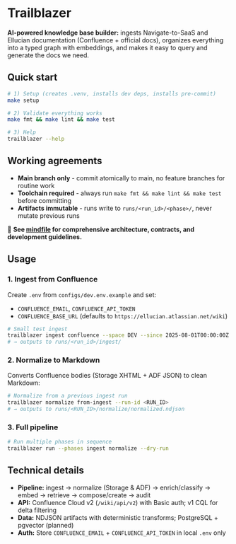 # Trailblazer

**AI-powered knowledge base builder:** ingests Navigate-to-SaaS and Ellucian documentation (Confluence + official docs), organizes everything into a typed graph with embeddings, and makes it easy to query and generate the docs we need.

## Quick start

```bash
# 1) Setup (creates .venv, installs dev deps, installs pre-commit)
make setup

# 2) Validate everything works
make fmt && make lint && make test

# 3) Help
trailblazer --help
```

## Working agreements
- **Main branch only** - commit atomically to main, no feature branches for routine work
- **Toolchain required** - always run `make fmt && make lint && make test` before committing
- **Artifacts immutable** - runs write to `runs/<run_id>/<phase>/`, never mutate previous runs

📖 **See [mindfile](docs/2025-08-13-1308-trailblazer-mindfile.md) for comprehensive architecture, contracts, and development guidelines.**

## Usage

### 1. Ingest from Confluence

Create `.env` from `configs/dev.env.example` and set:
- `CONFLUENCE_EMAIL`, `CONFLUENCE_API_TOKEN`  
- `CONFLUENCE_BASE_URL` (defaults to `https://ellucian.atlassian.net/wiki`)

```bash
# Small test ingest
trailblazer ingest confluence --space DEV --since 2025-08-01T00:00:00Z --max-pages 10
# → outputs to runs/<run_id>/ingest/
```

### 2. Normalize to Markdown

Converts Confluence bodies (Storage XHTML + ADF JSON) to clean Markdown:

```bash
# Normalize from a previous ingest run
trailblazer normalize from-ingest --run-id <RUN_ID>
# → outputs to runs/<RUN_ID>/normalize/normalized.ndjson
```

### 3. Full pipeline

```bash
# Run multiple phases in sequence
trailblazer run --phases ingest normalize --dry-run
```

## Technical details

- **Pipeline:** ingest → normalize (Storage & ADF) → enrich/classify → embed → retrieve → compose/create → audit
- **API:** Confluence Cloud v2 (`/wiki/api/v2`) with Basic auth; v1 CQL for delta filtering
- **Data:** NDJSON artifacts with deterministic transforms; PostgreSQL + pgvector (planned)
- **Auth:** Store `CONFLUENCE_EMAIL` + `CONFLUENCE_API_TOKEN` in local `.env` only
